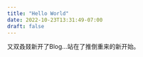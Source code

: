 ```yaml
---
title: "Hello World"
date: 2022-10-23T13:31:49-07:00
draft: false
---
```


又双叒叕新开了Blog...站在了推倒重来的新开始。  
